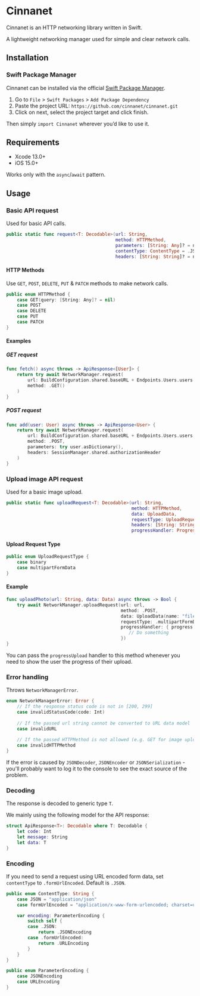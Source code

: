# Cinnanet

Cinnanet is an HTTP networking library written in Swift.

A lightweight networking manager used for simple and clear network calls.

## Installation

### Swift Package Manager

Cinnanet can be installed via the official [Swift Package Manager](https://developer.apple.com/documentation/xcode/adding-package-dependencies-to-your-app).

1. Go to `File` > `Swift Packages` > `Add Package Dependency`
2. Paste the project URL: `https://github.com/cinnanet/cinnanet.git`
3. Click on next, select the project target and click finish.

Then simply `import Cinnanet` wherever you’d like to use it.


## Requirements

* Xcode 13.0+
* iOS 15.0+

Works only with the `async`/`await` pattern.


## Usage

### Basic API request

Used for basic API calls.

``` swift
public static func request<T: Decodable>(url: String,
                                         method: HTTPMethod,
                                         parameters: [String: Any]? = nil,
                                         contentType: ContentType = .JSON,
                                         headers: [String: String]? = nil) async throws -> T
```

#### HTTP Methods

Use `GET`, `POST`, `DELETE`, `PUT` & `PATCH` methods to make network calls.

``` swift
public enum HTTPMethod {
    case GET(query: [String: Any]? = nil)
    case POST
    case DELETE
    case PUT
    case PATCH
}
```

####  Examples 

#####  GET request 


```swift
func fetch() async throws -> ApiResponse<[User]> {
    return try await NetworkManager.request(
        url: BuildConfiguration.shared.baseURL + Endpoints.Users.users.path,
        method: .GET()
    )
}
```

##### POST request


``` swift
func add(user: User) async throws -> ApiResponse<User> {
    return try await NetworkManager.request(
        url: BuildConfiguration.shared.baseURL + Endpoints.Users.users.path,
        method: .POST,
        parameters: try user.asDictionary(),
        headers: SessionManager.shared.authorizationHeader
    )
}
```

### Upload image API request

Used for a basic image upload.

``` swift
public static func uploadRequest<T: Decodable>(url: String,
                                               method: HTTPMethod,
                                               data: UploadData,
                                               requestType: UploadRequestType,
                                               headers: [String: String]? = nil,
                                               progressHandler: ProgressHandler? = nil) async throws -> T
```

#### Upload Request Type

``` swift
public enum UploadRequestType {
    case binary
    case multipartFormData
}
```

#### Example

``` swift
func uploadPhoto(url: String, data: Data) async throws -> Bool {
    try await NetworkManager.uploadRequest(url: url,
                                           method: .POST,
                                           data: UploadData(name: "fileName", data: data, type: .pngPhoto),
                                           requestType: .multipartFormData,
                                           progressHandler: { progress in
                                              // Do something
                                           })
}
```

You can pass the `progressUpload` handler to this method whenever you need to show the user the progress of their upload.

### Error handling

Throws `NetworkManagerError`.

``` swift
enum NetworkManagerError: Error {
    // If the response status code is not in [200, 299]
    case invalidStatusCode(code: Int)
    
    // If the passed url string cannot be converted to URL data model
    case invalidURL
    
    // If the passed HTTPMethod is not allowed (e.g. GET for image upload request)
    case invalidHTTPMethod
}
```

If the error is caused by `JSONDecoder`, `JSONEncoder` or `JSONSerialization` - you'll probably want to log it to the console to see the exact source of the problem.


### Decoding

The response is decoded to generic type `T`.

We mainly using the following model for the API response:

``` swift
struct ApiResponse<T>: Decodable where T: Decodable {
    let code: Int
    let message: String
    let data: T
}
```

### Encoding

If you need to send a request using URL encoded form data, set `contentType` to `.formUrlEncoded`. Default is `.JSON`.

``` swift
public enum ContentType: String {
    case JSON = "application/json"
    case formUrlEncoded = "application/x-www-form-urlencoded; charset=utf-8"

    var encoding: ParameterEncoding {
        switch self {
        case .JSON:
            return .JSONEncoding
        case .formUrlEncoded:
            return .URLEncoding
        }
    }
}

public enum ParameterEncoding {
    case JSONEncoding
    case URLEncoding
}
```
